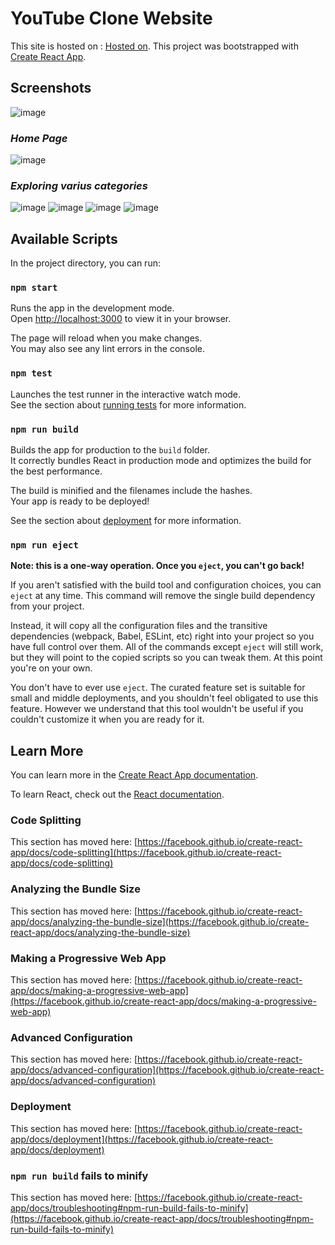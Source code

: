 # YouTube Clone Website

This site is hosted on : [Hosted on](https://ytcloneshrey.netlify.app/).
This project was bootstrapped with [Create React App](https://github.com/facebook/create-react-app).


## Screenshots

![image](https://github.com/shreyshah-06/YT-Clone/assets/96236688/388834a4-504f-4059-9092-120a32a79a0d)
### *Home Page*
![image](https://github.com/shreyshah-06/YT-Clone/assets/96236688/0d0cd525-522b-4e39-9ba7-e1a8be2ef58e)
### *Exploring varius categories*
![image](https://github.com/shreyshah-06/YT-Clone/assets/96236688/c2753a38-d2be-4035-92c9-46305af0c358)
![image](https://github.com/shreyshah-06/YT-Clone/assets/96236688/aa0e8741-0d51-4c58-bd4a-c2190dea4e59)
![image](https://github.com/shreyshah-06/YT-Clone/assets/96236688/621a868d-524b-4286-8481-1ef52da69669)
![image](https://github.com/shreyshah-06/YT-Clone/assets/96236688/f2dee7c2-9a6a-4737-a392-380815e34fa3)


## Available Scripts

In the project directory, you can run:

### `npm start`

Runs the app in the development mode.\
Open [http://localhost:3000](http://localhost:3000) to view it in your browser.

The page will reload when you make changes.\
You may also see any lint errors in the console.

### `npm test`

Launches the test runner in the interactive watch mode.\
See the section about [running tests](https://facebook.github.io/create-react-app/docs/running-tests) for more information.

### `npm run build`

Builds the app for production to the `build` folder.\
It correctly bundles React in production mode and optimizes the build for the best performance.

The build is minified and the filenames include the hashes.\
Your app is ready to be deployed!

See the section about [deployment](https://facebook.github.io/create-react-app/docs/deployment) for more information.

### `npm run eject`

**Note: this is a one-way operation. Once you `eject`, you can't go back!**

If you aren't satisfied with the build tool and configuration choices, you can `eject` at any time. This command will remove the single build dependency from your project.

Instead, it will copy all the configuration files and the transitive dependencies (webpack, Babel, ESLint, etc) right into your project so you have full control over them. All of the commands except `eject` will still work, but they will point to the copied scripts so you can tweak them. At this point you're on your own.

You don't have to ever use `eject`. The curated feature set is suitable for small and middle deployments, and you shouldn't feel obligated to use this feature. However we understand that this tool wouldn't be useful if you couldn't customize it when you are ready for it.

## Learn More

You can learn more in the [Create React App documentation](https://facebook.github.io/create-react-app/docs/getting-started).

To learn React, check out the [React documentation](https://reactjs.org/).

### Code Splitting

This section has moved here: [https://facebook.github.io/create-react-app/docs/code-splitting](https://facebook.github.io/create-react-app/docs/code-splitting)

### Analyzing the Bundle Size

This section has moved here: [https://facebook.github.io/create-react-app/docs/analyzing-the-bundle-size](https://facebook.github.io/create-react-app/docs/analyzing-the-bundle-size)

### Making a Progressive Web App

This section has moved here: [https://facebook.github.io/create-react-app/docs/making-a-progressive-web-app](https://facebook.github.io/create-react-app/docs/making-a-progressive-web-app)

### Advanced Configuration

This section has moved here: [https://facebook.github.io/create-react-app/docs/advanced-configuration](https://facebook.github.io/create-react-app/docs/advanced-configuration)

### Deployment

This section has moved here: [https://facebook.github.io/create-react-app/docs/deployment](https://facebook.github.io/create-react-app/docs/deployment)

### `npm run build` fails to minify

This section has moved here: [https://facebook.github.io/create-react-app/docs/troubleshooting#npm-run-build-fails-to-minify](https://facebook.github.io/create-react-app/docs/troubleshooting#npm-run-build-fails-to-minify)
